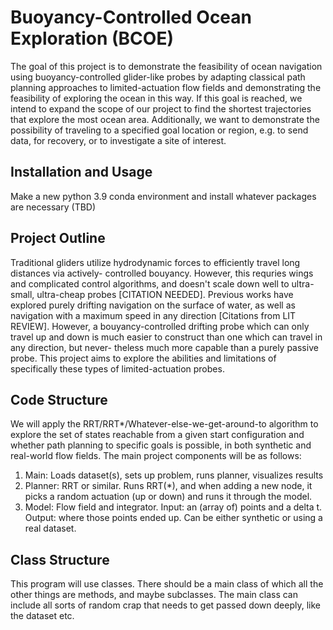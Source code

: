 # Buoyancy-Controlled Ocean Exploration (BCOE)

The goal of this project is to demonstrate the feasibility of ocean navigation using buoyancy-controlled
glider-like probes by adapting classical path planning approaches to limited-actuation flow fields and
demonstrating the feasibility of exploring the ocean in this way. If this goal is reached, we intend to
expand the scope of our project to find the shortest trajectories that explore the most ocean area.
Additionally, we want to demonstrate the possibility of traveling to a specified goal location or region,
e.g. to send data, for recovery, or to investigate a site of interest.

## Installation and Usage

Make a new python 3.9 conda environment and install whatever packages are necessary (TBD)

## Project Outline

Traditional gliders utilize hydrodynamic forces to efficiently travel long distances via actively-
controlled bouyancy. However, this requries wings and complicated control algorithms, and doesn't
scale down well to ultra-small, ultra-cheap probes \[CITATION NEEDED\]. Previous works have explored
purely drifting navigation on the surface of water, as well as navigation with a maximum speed in any
direction \[Citations from LIT REVIEW\]. However, a bouyancy-controlled drifting probe which can only
travel up and down is much easier to construct than one which can travel in any direction, but never-
theless much more capable than a purely passive probe. This project aims to explore the abilities and
limitations of specifically these types of limited-actuation probes.

## Code Structure

We will apply the RRT/RRT*/Whatever-else-we-get-around-to algorithm to explore the set of states reachable from a given start configuration and whether path planning to specific goals is possible, in both synthetic and real-world flow fields. The main project components will be as follows:

1. Main: Loads dataset(s), sets up problem, runs planner, visualizes results
2. Planner: RRT or similar. Runs RRT(*), and when adding a new node, it picks a random actuation (up or down) and runs it through the model.
3. Model: Flow field and integrator. Input: an (array of) points and a delta t. Output: where those points ended up. Can be either synthetic or using a real dataset.

## Class Structure

This program will use classes. There should be a main class of which all the other things are methods, and maybe subclasses. The main class can include all sorts of random crap that needs to get passed down deeply, like the dataset etc.

